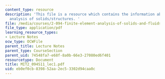 ```yaml
---
content_type: resource
description: 'This file is a resource which contains the information about large displacement
  analysis of solids/structures. '
file: /media/courses/2-094-finite-element-analysis-of-solids-and-fluids-ii-spring-2011/eb0ef0cb839852aa2ec53302d94caa0c_MIT2_094S11_lec1.pdf
file_type: application/pdf
learning_resource_types:
- Lecture Notes
ocw_type: OCWFile
parent_title: Lecture Notes
parent_type: CourseSection
parent_uid: 74548fa7-e68f-8a0b-66e3-27080ed6f401
resourcetype: Document
title: MIT2_094S11_lec1.pdf
uid: eb0ef0cb-8398-52aa-2ec5-3302d94caa0c
---
```

